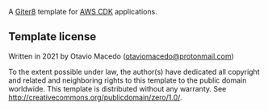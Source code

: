 A [Giter8][g8] template for [AWS CDK][cdk] applications.

Template license
----------------
Written in 2021 by Otavio Macedo (otaviomacedo@protonmail.com)

To the extent possible under law, the author(s) have dedicated all copyright and related
and neighboring rights to this template to the public domain worldwide.
This template is distributed without any warranty. See <http://creativecommons.org/publicdomain/zero/1.0/>.

[g8]: http://www.foundweekends.org/giter8/
[cdk]: https://aws.amazon.com/cdk/